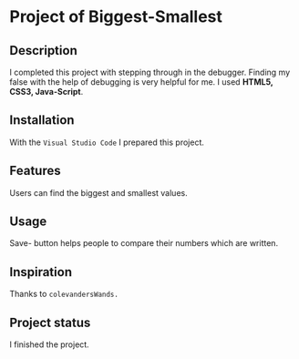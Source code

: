 # Project of Biggest-Smallest

## Description

I completed this project with stepping through in the debugger. Finding my false with the help of debugging is very helpful for me. I used **HTML5, CSS3, Java-Script**.

## Installation

With the `Visual Studio Code` I prepared this project.

## Features

Users can find the biggest and smallest values.

## Usage

Save- button helps people to compare their numbers which are written.

## Inspiration

Thanks to `colevandersWands.`

## Project status

I finished the project.
